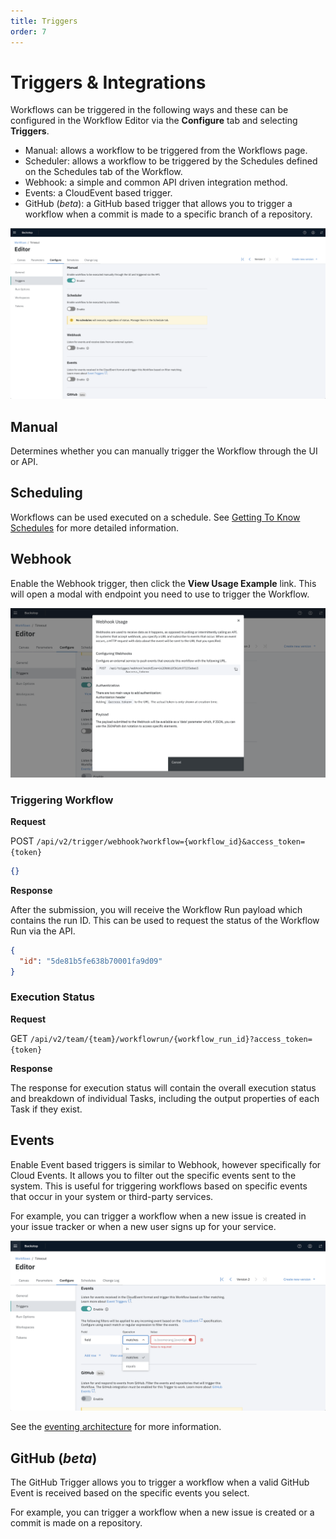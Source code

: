 ```yaml
---
title: Triggers
order: 7
---
```


# Triggers & Integrations

Workflows can be triggered in the following ways and these can be configured in the Workflow Editor via the **Configure** tab and selecting **Triggers**.

- Manual: allows a workflow to be triggered from the Workflows page.
- Scheduler: allows a workflow to be triggered by the Schedules defined on the Schedules tab of the Workflow.
- Webhook: a simple and common API driven integration method.
- Events: a CloudEvent based trigger.
- GitHub (_beta_): a GitHub based trigger that allows you to trigger a workflow when a commit is made to a specific branch of a repository.

![Configure Triggers](./assets/img/workflow-triggers.png)

## Manual

Determines whether you can manually trigger the Workflow through the UI or API.

## Scheduling

Workflows can be used executed on a schedule. See [Getting To Know Schedules](../fundamentals/schedules) for more detailed information.

## Webhook

Enable the Webhook trigger, then click the **View Usage Example** link. This will open a modal with endpoint you need to use to trigger the Workflow.

![Webhook Triggers](./assets/img/workflow-triggers-webhook.png)

### Triggering Workflow

**Request**

POST `/api/v2/trigger/webhook?workflow={workflow_id}&access_token={token}`

```json
{}
```

**Response**

After the submission, you will receive the Workflow Run payload which contains the run ID. This can be used to request the status of the Workflow Run via the API.

```json
{
  "id": "5de81b5fe638b70001fa9d09"
}
```

### Execution Status

**Request**

GET `/api/v2/team/{team}/workflowrun/{workflow_run_id}?access_token={token}`

**Response**

The response for execution status will contain the overall execution status and breakdown of individual Tasks, including the output properties of each Task if they exist.

## Events

Enable Event based triggers is similar to Webhook, however specifically for Cloud Events. It allows you to filter out the specific events sent to the system. This is useful for triggering workflows based on specific events that occur in your system or third-party services.

For example, you can trigger a workflow when a new issue is created in your issue tracker or when a new user signs up for your service.

![Webhook Triggers](./assets/img/workflow-triggers-events.png)

See the [eventing architecture](../architecture/eventing) for more information.

## GitHub (_beta_)

The GitHub Trigger allows you to trigger a workflow when a valid GitHub Event is received based on the specific events you select.

For example, you can trigger a workflow when a new issue is created or a commit is made on a repository.
